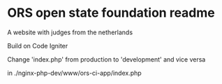 ORS open state foundation readme
===============

A website with judges from the netherlands 

Build on Code Igniter

Change 'index.php' from production to 'development' and vice versa

in ./nginx-php-dev/www/ors-ci-app/index.php
